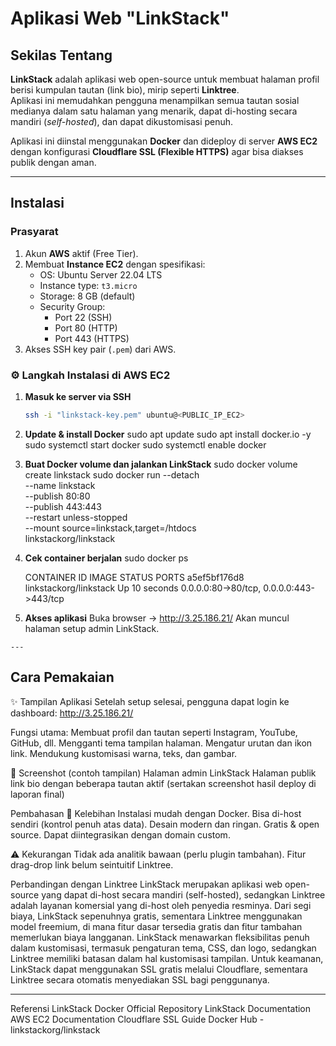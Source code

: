# Aplikasi Web "LinkStack"

## Sekilas Tentang
**LinkStack** adalah aplikasi web open-source untuk membuat halaman profil berisi kumpulan tautan (link bio), mirip seperti **Linktree**.  
Aplikasi ini memudahkan pengguna menampilkan semua tautan sosial medianya dalam satu halaman yang menarik, dapat di-hosting secara mandiri (*self-hosted*), dan dapat dikustomisasi penuh.

Aplikasi ini diinstal menggunakan **Docker** dan dideploy di server **AWS EC2** dengan konfigurasi **Cloudflare SSL (Flexible HTTPS)** agar bisa diakses publik dengan aman.

---

## Instalasi
### Prasyarat
  1. Akun **AWS** aktif (Free Tier).
  2. Membuat **Instance EC2** dengan spesifikasi:
     - OS: Ubuntu Server 22.04 LTS  
     - Instance type: `t3.micro`
     - Storage: 8 GB (default)
     - Security Group:
       - Port 22 (SSH)
       - Port 80 (HTTP)
       - Port 443 (HTTPS)
  3. Akses SSH key pair (`.pem`) dari AWS.

### ⚙️ Langkah Instalasi di AWS EC2
  1. **Masuk ke server via SSH**
     ```bash
     ssh -i "linkstack-key.pem" ubuntu@<PUBLIC_IP_EC2>
  2. **Update & install Docker**
      sudo apt update
      sudo apt install docker.io -y
      sudo systemctl start docker
      sudo systemctl enable docker
  
  3. **Buat Docker volume dan jalankan LinkStack**
      sudo docker volume create linkstack
      sudo docker run --detach \
          --name linkstack \
          --publish 80:80 \
          --publish 443:443 \
          --restart unless-stopped \
          --mount source=linkstack,target=/htdocs \
          linkstackorg/linkstack
  
  4. **Cek container berjalan**
      sudo docker ps
  
      CONTAINER ID   IMAGE                    STATUS          PORTS
      a5ef5bf176d8   linkstackorg/linkstack   Up 10 seconds   0.0.0.0:80->80/tcp, 0.0.0.0:443->443/tcp
  
  5. **Akses aplikasi**
      Buka browser → http://3.25.186.21/
      Akan muncul halaman setup admin LinkStack.
     
    ---

## Cara Pemakaian
✨ Tampilan Aplikasi
Setelah setup selesai, pengguna dapat login ke dashboard:
http://3.25.186.21/

Fungsi utama:
Membuat profil dan tautan seperti Instagram, YouTube, GitHub, dll.
Mengganti tema tampilan halaman.
Mengatur urutan dan ikon link.
Mendukung kustomisasi warna, teks, dan gambar.

📸 Screenshot (contoh tampilan)
Halaman admin LinkStack
Halaman publik link bio dengan beberapa tautan aktif
(sertakan screenshot hasil deploy di laporan final)

Pembahasan
💬 Kelebihan
Instalasi mudah dengan Docker.
Bisa di-host sendiri (kontrol penuh atas data).
Desain modern dan ringan.
Gratis & open source.
Dapat diintegrasikan dengan domain custom.

⚠️ Kekurangan
Tidak ada analitik bawaan (perlu plugin tambahan).
Fitur drag-drop link belum seintuitif Linktree.

Perbandingan dengan Linktree
LinkStack merupakan aplikasi web open-source yang dapat di-host secara mandiri (self-hosted), sedangkan Linktree adalah layanan komersial yang di-host oleh penyedia resminya. Dari segi biaya, LinkStack sepenuhnya gratis, sementara Linktree menggunakan model freemium, di mana fitur dasar tersedia gratis dan fitur tambahan memerlukan biaya langganan. LinkStack menawarkan fleksibilitas penuh dalam kustomisasi, termasuk pengaturan tema, CSS, dan logo, sedangkan Linktree memiliki batasan dalam hal kustomisasi tampilan. Untuk keamanan, LinkStack dapat menggunakan SSL gratis melalui Cloudflare, sementara Linktree secara otomatis menyediakan SSL bagi penggunanya.

---

Referensi
LinkStack Docker Official Repository
LinkStack Documentation
AWS EC2 Documentation
Cloudflare SSL Guide
Docker Hub - linkstackorg/linkstack
